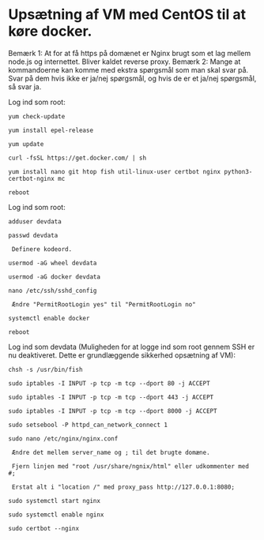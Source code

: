 # Upsætning af VM med CentOS til at køre docker.
Bemærk 1: At for at få https på domænet er Nginx brugt som et lag mellem node.js og internettet. Bliver kaldet reverse proxy.
Bemærk 2: Mange at kommandoerne kan komme med ekstra spørgsmål som man skal svar på. Svar på dem hvis ikke er ja/nej spørgsmål, og hvis de er et ja/nej spørgsmål, så svar ja.

Log ind som root:

	yum check-update
	
	yum install epel-release
	
	yum update
	
	curl -fsSL https://get.docker.com/ | sh
	
	yum install nano git htop fish util-linux-user certbot nginx python3-certbot-nginx mc 
	
	reboot
	
Log ind som root:

	adduser devdata
	
	passwd devdata
	
	 Definere kodeord.
	 
	usermod -aG wheel devdata
	
	usermod -aG docker devdata
	
	nano /etc/ssh/sshd_config
	
	 Ændre "PermitRootLogin yes" til "PermitRootLogin no"
	 
	systemctl enable docker
	
	reboot
	
Log ind som devdata (Muligheden for at logge ind som root gennem SSH er nu deaktiveret. Dette er grundlæggende sikkerhed opsætning af VM):

	chsh -s /usr/bin/fish
	
	sudo iptables -I INPUT -p tcp -m tcp --dport 80 -j ACCEPT
	
	sudo iptables -I INPUT -p tcp -m tcp --dport 443 -j ACCEPT
	
	sudo iptables -I INPUT -p tcp -m tcp --dport 8000 -j ACCEPT
	
	sudo setsebool -P httpd_can_network_connect 1
	
	sudo nano /etc/nginx/nginx.conf
	
	 Ændre det mellem server_name og ; til det brugte domæne.
	 
	 Fjern linjen med "root /usr/share/ngnix/html" eller udkommenter med #;
	 
	 Erstat alt i "location /" med proxy_pass http://127.0.0.1:8080;
	 
	sudo systemctl start nginx
	
	sudo systemctl enable nginx
	
	sudo certbot --nginx
